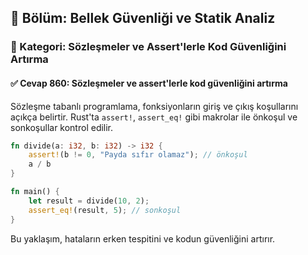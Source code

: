 ## 📘 Bölüm: Bellek Güvenliği ve Statik Analiz
### 🔹 Kategori: Sözleşmeler ve Assert'lerle Kod Güvenliğini Artırma
#### ✅ Cevap 860: Sözleşmeler ve assert'lerle kod güvenliğini artırma

Sözleşme tabanlı programlama, fonksiyonların giriş ve çıkış koşullarını açıkça belirtir. Rust'ta `assert!`, `assert_eq!` gibi makrolar ile önkoşul ve sonkoşullar kontrol edilir.

```rust
fn divide(a: i32, b: i32) -> i32 {
    assert!(b != 0, "Payda sıfır olamaz"); // önkoşul
    a / b
}

fn main() {
    let result = divide(10, 2);
    assert_eq!(result, 5); // sonkoşul
}
```

Bu yaklaşım, hataların erken tespitini ve kodun güvenliğini artırır.
